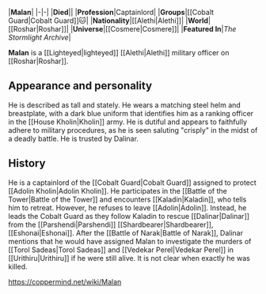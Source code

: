|**Malan**|
|-|-|
|**Died**||
|**Profession**|Captainlord|
|**Groups**|[[Cobalt Guard\|Cobalt Guard]]🐱︎|
|**Nationality**|[[Alethi\|Alethi]]|
|**World**|[[Roshar\|Roshar]]|
|**Universe**|[[Cosmere\|Cosmere]]|
|**Featured In**|*The Stormlight Archive*|

**Malan** is a [[Lighteyed\|lighteyed]] [[Alethi\|Alethi]] military officer on [[Roshar\|Roshar]].

## Appearance and personality
He is described as tall and stately. He wears a matching steel helm and breastplate, with a dark blue uniform that identifies him as a ranking officer in the [[House Kholin\|Kholin]] army. He is dutiful and appears to faithfully adhere to military procedures, as he is seen saluting "crisply" in the midst of a deadly battle. He is trusted by Dalinar.

## History
He is a captainlord of the [[Cobalt Guard\|Cobalt Guard]] assigned to protect [[Adolin Kholin\|Adolin Kholin]]. He participates in the [[Battle of the Tower\|Battle of the Tower]] and encounters [[Kaladin\|Kaladin]], who tells him to retreat. However, he refuses to leave [[Adolin\|Adolin]]. Instead, he leads the Cobalt Guard as they follow Kaladin to rescue [[Dalinar\|Dalinar]] from the [[Parshendi\|Parshendi]] [[Shardbearer\|Shardbearer]], [[Eshonai\|Eshonai]].
After the [[Battle of Narak\|Battle of Narak]], Dalinar mentions that he would have assigned Malan to investigate the murders of [[Torol Sadeas\|Torol Sadeas]] and [[Vedekar Perel\|Vedekar Perel]] in [[Urithiru\|Urithiru]] if he were still alive. It is not clear when exactly he was killed.



https://coppermind.net/wiki/Malan
